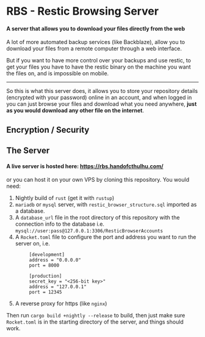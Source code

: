 # RBS - Restic Browsing Server
#### A server that allows you to download your files directly from the web


A lot of more automated backup services (like Backblaze), allow you to download your files from a remote computer through a web interface. 

But if you want to have more control over your backups and use restic, 
to get your files you have to have the restic binary on the machine you want the files on, and is impossible on mobile. 

---

So this is what this server does, it allows you to store your repository details (encrypted with your password) online in an account, 
and when logged in you can just browse your files and download what you need anywhere, __just as you would download any other file on the internet__.


## Encryption / Security


## The Server
#### A live server is hosted here: https://rbs.handofcthulhu.com/
or you can host it on your own VPS by cloning this repository. You would need:
1. Nightly build of `rust` (get it with `rustup`)
2. `mariadb` or `mysql` server, with `restic_browser_structure.sql` imported as a database.
3. A `database_url` file in the root directory of this repository with the connection info to the database i.e. `mysql://user:pass@127.0.0.1:3306/ResticBrowserAccounts`
4. A `Rocket.toml` file to configure the port and address you want to run the server on, i.e.
    ```
         [development]
         address = "0.0.0.0"
         port = 8000
        
         [production]
         secret_key = "<256-bit key>"
         address = "127.0.0.1"
         port = 12345
    ```
5. A reverse proxy for https (like `nginx`)

Then run `cargo build +nightly --release` to build, then just make sure `Rocket.toml` is in the starting directory of the server, and things should work.
